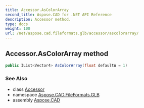 ```yaml
---
title: Accessor.AsColorArray
second_title: Aspose.CAD for .NET API Reference
description: Accessor method. 
type: docs
weight: 100
url: /net/aspose.cad.fileformats.glb/accessor/ascolorarray/
---
```

## Accessor.AsColorArray method

```csharp
public IList<Vector4> AsColorArray(float defaultW = 1)
```

### See Also

* class [Accessor](../)
* namespace [Aspose.CAD.FileFormats.GLB](../../accessor/)
* assembly [Aspose.CAD](../../../)


